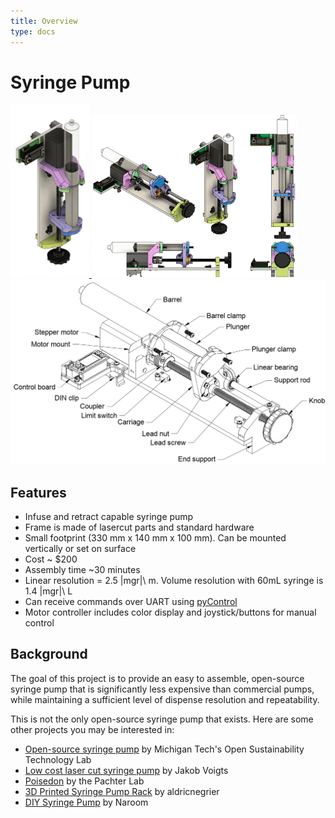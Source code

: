 ```yaml
---
title: Overview
type: docs
---
```


# Syringe Pump

<a href="vertical_render.gif">
  <img src="vertical_render.gif" style = "width:25%" >
  </img>
</a>

<a href="iso_views.png">
  <img src="iso_views.png" style = "width:65%" >
  </img>
</a>

<a href="labeled.png">
  <img src="labeled.png">
  </img>
</a>

## Features
- Infuse and retract capable syringe pump
- Frame is made of lasercut parts and standard hardware
- Small footprint (330 mm x 140 mm x 100 mm). Can be mounted vertically or set on surface
- Cost ~ $200
- Assembly time ~30 minutes
- Linear resolution = 2.5 |mgr|\ m. Volume resolution with 60mL syringe is 1.4 |mgr|\ L
- Can receive commands over UART using [pyControl](https://pycontrol.readthedocs.io/en/latest/)
- Motor controller includes color display and joystick/buttons for manual control

## Background

The goal of this project is to provide an easy to assemble, open-source syringe pump that is significantly less expensive than commercial pumps, while maintaining a sufficient level of dispense resolution and repeatability.


<p style="margin-bottom:0px;">This is not the only open-source syringe pump that exists. Here are some other projects you may be interested in:</p>

- [Open-source syringe pump](http://www.appropedia.org/Open-source_syringe_pump)  by Michigan Tech's Open Sustainability Technology Lab
- [Low cost laser cut syringe pump](http://jvoigts.scripts.mit.edu/blog/low-cost-syringe-pump/) by Jakob Voigts
- [Poisedon](https://pachterlab.github.io/poseidon/) by the Pachter Lab
- [3D Printed Syringe Pump Rack](https://hackaday.com/2015/05/29/pump-up-the-volume-with-the-3d-printed-syringe-pump-rack/) by aldricnegrier
- [DIY Syringe Pump](https://hackaday.com/2017/02/26/diy-syringe-pump-saves-big-bucks-for-hackers-lab/)  by Naroom
